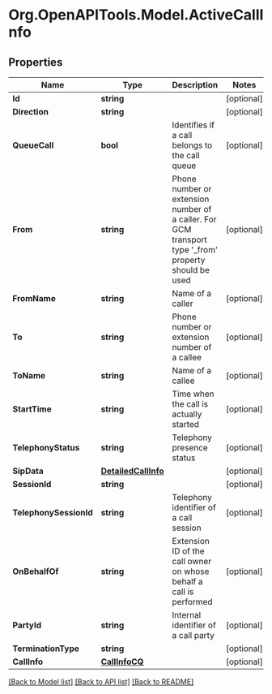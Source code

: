 
# Org.OpenAPITools.Model.ActiveCallInfo

## Properties

Name | Type | Description | Notes
------------ | ------------- | ------------- | -------------
**Id** | **string** |  | [optional] 
**Direction** | **string** |  | [optional] 
**QueueCall** | **bool** | Identifies if a call belongs to the call queue | [optional] 
**From** | **string** | Phone number or extension number of a caller. For GCM transport type &#39;_from&#39; property should be used | [optional] 
**FromName** | **string** | Name of a caller | [optional] 
**To** | **string** | Phone number or extension number of a callee | [optional] 
**ToName** | **string** | Name of a callee | [optional] 
**StartTime** | **string** | Time when the call is actually started | [optional] 
**TelephonyStatus** | **string** | Telephony presence status | [optional] 
**SipData** | [**DetailedCallInfo**](DetailedCallInfo.md) |  | [optional] 
**SessionId** | **string** |  | [optional] 
**TelephonySessionId** | **string** | Telephony identifier of a call session | [optional] 
**OnBehalfOf** | **string** | Extension ID of the call owner on whose behalf a call is performed | [optional] 
**PartyId** | **string** | Internal identifier of a call party | [optional] 
**TerminationType** | **string** |  | [optional] 
**CallInfo** | [**CallInfoCQ**](CallInfoCQ.md) |  | [optional] 

[[Back to Model list]](../README.md#documentation-for-models)
[[Back to API list]](../README.md#documentation-for-api-endpoints)
[[Back to README]](../README.md)

